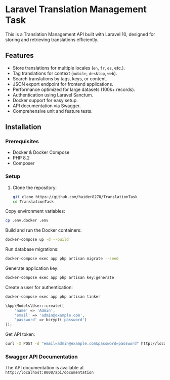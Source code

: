 # Laravel Translation Management Task

This is a Translation Management API built with Laravel 10, designed for storing and retrieving translations efficiently.

## Features
- Store translations for multiple locales (`en`, `fr`, `es`, etc.).
- Tag translations for context (`mobile`, `desktop`, `web`).
- Search translations by tags, keys, or content.
- JSON export endpoint for frontend applications.
- Performance optimized for large datasets (100k+ records).
- Authentication using Laravel Sanctum.
- Docker support for easy setup.
- API documentation via Swagger.
- Comprehensive unit and feature tests.

## Installation

### Prerequisites
- Docker & Docker Compose
- PHP 8.2
- Composer

### Setup
1. Clone the repository:
   ```sh
   git clone https://github.com/haider8278/TranslationTask
   cd TranslationTask
   ```

Copy environment variables:

```sh 
cp .env.docker .env
```

Build and run the Docker containers:
```sh
docker-compose up -d --build
```

Run database migrations:
```sh
docker-compose exec app php artisan migrate --seed
```

Generate application key:

```sh
docker-compose exec app php artisan key:generate
```

Create a user for authentication:

```sh
docker-compose exec app php artisan tinker
```

```php
\App\Models\User::create([
    'name' => 'Admin',
    'email' => 'admin@example.com',
    'password' => bcrypt('password')
]);
```

Get API token:

```sh
curl -X POST -d "email=admin@example.com&password=password" http://localhost:8000/api/login
```

### Swagger API Documentation
The API documentation is available at `http://localhost:8000/api/documentation`
